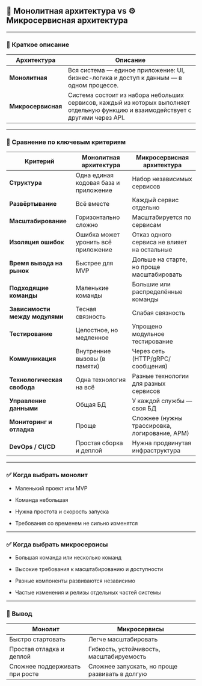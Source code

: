 ## **🧱 Монолитная архитектура vs ⚙️ Микросервисная архитектура**

---

### **📌 Краткое описание**

|**Архитектура**|**Описание**|
|---|---|
|**Монолитная**|Вся система — единое приложение: UI, бизнес-логика и доступ к данным — в одном процессе.|
|**Микросервисная**|Система состоит из набора небольших сервисов, каждый из которых выполняет отдельную функцию и взаимодействует с другими через API.|

  

---

### **🧩 Сравнение по ключевым критериям**

|**Критерий**|**Монолитная архитектура**|**Микросервисная архитектура**|
|---|---|---|
|**Структура**|Одна единая кодовая база и приложение|Набор независимых сервисов|
|**Развёртывание**|Всё вместе|Каждый сервис отдельно|
|**Масштабирование**|Горизонтально сложно|Масштабируется по сервисам|
|**Изоляция ошибок**|Ошибка может уронить всё приложение|Отказ одного сервиса не влияет на остальные|
|**Время вывода на рынок**|Быстрее для MVP|Дольше на старте, но проще масштабировать|
|**Подходящие команды**|Маленькие команды|Большие или распределённые команды|
|**Зависимости между модулями**|Тесная связность|Слабая связность|
|**Тестирование**|Целостное, но медленное|Упрощено модульное тестирование|
|**Коммуникация**|Внутренние вызовы (в памяти)|Через сеть (HTTP/gRPC/сообщения)|
|**Технологическая свобода**|Одна технология на всё|Разные технологии для разных сервисов|
|**Управление данными**|Общая БД|У каждой службы — своя БД|
|**Мониторинг и отладка**|Проще|Сложнее (нужны трассировка, логирование, APM)|
|**DevOps / CI/CD**|Простая сборка и деплой|Нужна продвинутая инфраструктура|

  

---

### **✅ Когда выбрать монолит**

- Маленький проект или MVP
    
- Команда небольшая
    
- Нужна простота и скорость запуска
    
- Требования со временем не сильно изменятся

---

### **✅ Когда выбрать микросервисы**

- Большая команда или несколько команд
    
- Высокие требования к масштабированию и доступности
    
- Разные компоненты развиваются независимо
    
- Частые изменения и релизы отдельных частей системы

---

### **🧠 Вывод**

|**Монолит**|**Микросервисы**|
|---|---|
|Быстро стартовать|Легче масштабировать|
|Простая отладка и деплой|Гибкость, устойчивость, масштабируемость|
|Сложнее поддерживать при росте|Сложнее запускать, но проще развивать в долгую|